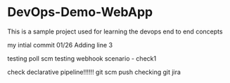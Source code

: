 # DevOps-Demo-WebApp
This is a sample project used for learning the devops end to end concepts

my intial commit 01/26
Adding line 3

testing poll scm
testing webhook scenario - check1

check declarative pipeline!!!!!!
git scm push
checking git jira

